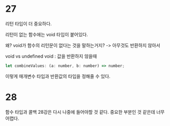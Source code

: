 # 27
리턴 타입이 더 중요하다.

리턴이 없는 함수에는  void 타입이 붙어있다.

왜? void가 함수의 리턴문이 없다는 것을 말하는거지? 
-> 아무것도 반환하지 않아서



void vs undefined
void : 값을 반환하지 않을때 

```jsx
let combineValues: (a: number, b: number) => number;
```

이렇게 매개변수 타입과 반환값의 타입을 정해줄 수 있다.  


# 28
함수 타입과 콜백 
28강은 다시 나중에 들어야할 것 같다. 중요한 부분인 것 같은데 너무 어렵다.


